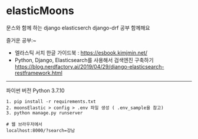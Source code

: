 # elasticMoons
문스와 함께 하는 django elasticserch django-drf 공부 함께해요

즐거운 공부:~

- 엘라스틱 서치 한글 가이드북 : https://esbook.kimjmin.net/
- Python, Django, Elasticsearch를 사용해서 검색엔진 구축하기 https://blog.nerdfactory.ai/2019/04/29/django-elasticsearch-restframework.html
---

파이썬 버전 Python 3.7.10

``` 
1. pip install -r requirements.txt
2. moonsElastic > config > .env 파일 생성 ( .env_sample을 참고)
3. python manage.py runserver
```

```
# 웹 브라우저에서 
localhost:8000/?search=강남
```